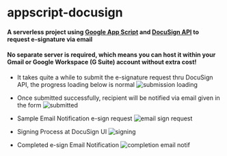 # appscript-docusign
#### A serverless project using [Google App Script](https://developers.google.com/apps-script) and [DocuSign API](https://www.docusign.com/products/apis) to request e-signature via email

#### No separate server is required, which means you can host it within your Gmail or Google Workspace (G Suite) account without extra cost!

* It takes quite a while to submit the e-signature request thru DocuSign API, the progress loading below is normal
  ![submission loading](https://drive.google.com/uc?export=view&id=1q1hGPzIxk5uaeSCRC5HZlbTydqdRz5cQ)

* Once submitted successfully, recipient will be notified via email given in the form
  ![submitted](https://drive.google.com/uc?export=view&id=1wnbieCR5Xs2Fi-9M8Iu8JvH7hM9YO1wI)

* Sample Email Notification e-sign request
![email sign request](https://drive.google.com/uc?export=view&id=1RZjSycVaER80J5QbcYf8wTkImLKnc9ne)

* Signing Process at DocuSign UI
![signing](https://drive.google.com/uc?export=view&id=1GR-jdoYHsrpCDPS-ycOaw6GTDOarKE7D)

* Completed e-sign Email Notification
![completion email notif](https://drive.google.com/uc?export=view&id=1CMaLLBxRu628OexAA6in9G05eAC-97SG)

